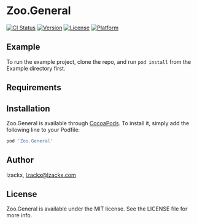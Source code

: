 # Zoo.General

[![CI Status](https://img.shields.io/travis/lzackx/Zoo.General.svg?style=flat)](https://travis-ci.org/lzackx/Zoo.General)
[![Version](https://img.shields.io/cocoapods/v/Zoo.General.svg?style=flat)](https://cocoapods.org/pods/Zoo.General)
[![License](https://img.shields.io/cocoapods/l/Zoo.General.svg?style=flat)](https://cocoapods.org/pods/Zoo.General)
[![Platform](https://img.shields.io/cocoapods/p/Zoo.General.svg?style=flat)](https://cocoapods.org/pods/Zoo.General)

## Example

To run the example project, clone the repo, and run `pod install` from the Example directory first.

## Requirements

## Installation

Zoo.General is available through [CocoaPods](https://cocoapods.org). To install
it, simply add the following line to your Podfile:

```ruby
pod 'Zoo.General'
```

## Author

lzackx, lzackx@lzackx.com

## License

Zoo.General is available under the MIT license. See the LICENSE file for more info.
